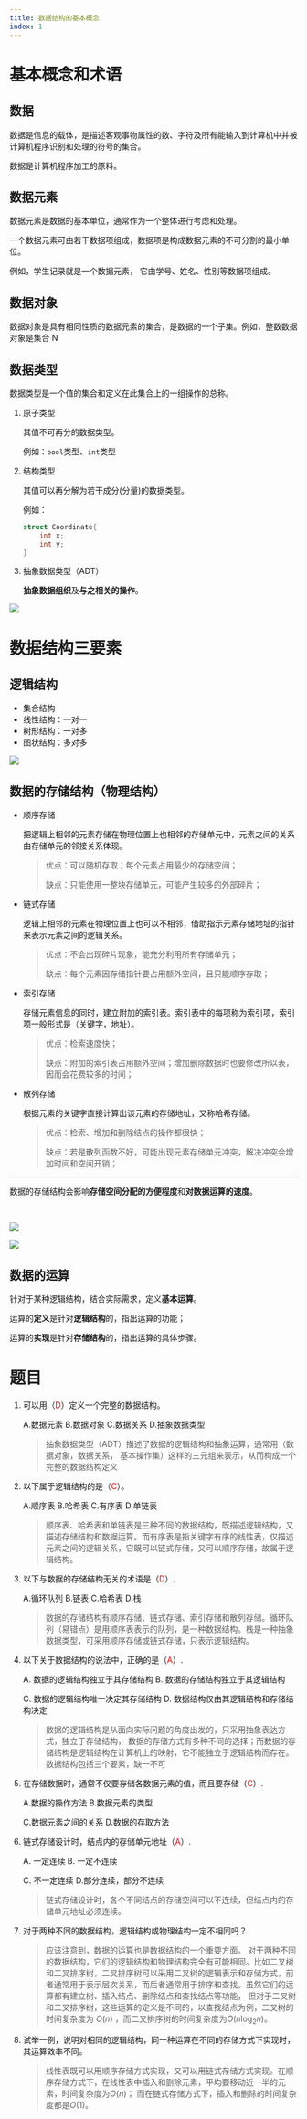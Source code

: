 ```yaml
---
title: 数据结构的基本概念
index: 1
---
```


# 基本概念和术语

## 数据

数据是信息的载体，是描述客观事物属性的数、字符及所有能输入到计算机中并被计算机程序识别和处理的符号的集合。

数据是计算机程序加工的原料。

## 数据元素

数据元素是数据的基本单位，通常作为一个整体进行考虑和处理。

一个数据元素可由若干数据项组成，数据项是构成数据元素的不可分割的最小单位。

例如，学生记录就是一个数据元素， 它由学号、姓名、性别等数据项组成。

## 数据对象

数据对象是具有相同性质的数据元素的集合，是数据的一个子集。例如，整数数据对象是集合 N

## 数据类型

数据类型是一个值的集合和定义在此集合上的一组操作的总称。

1. 原子类型

   其值不可再分的数据类型。

   例如：`bool`类型、`int`类型

2. 结构类型

   其值可以再分解为若干成分(分量)的数据类型。

   例如：

   ```cpp
   struct Coordinate{
       int x;
       int y;
   }
   ```

3. 抽象数据类型（ADT）

   **抽象数据组织**及**与之相关的操作**。

![](./assets/1.png)

# 数据结构三要素

## 逻辑结构

- 集合结构
- 线性结构：一对一
- 树形结构：一对多
- 图状结构：多对多

![](https://www.hello-algo.com/chapter_data_structure/classification_of_data_structure.assets/classification_logic_structure.png)

## 数据的存储结构（物理结构）

- 顺序存储

  把逻辑上相邻的元素存储在物理位置上也相邻的存储单元中，元素之间的关系由存储单元的邻接关系体现。

  > 优点：可以随机存取；每个元素占用最少的存储空间；
  >
  > 缺点：只能使用一整块存储单元，可能产生较多的外部碎片；

- 链式存储

  逻辑上相邻的元素在物理位置上也可以不相邻，借助指示元素存储地址的指针来表示元素之间的逻辑关系。

  > 优点：不会出现碎片现象，能充分利用所有存储单元；
  >
  > 缺点：每个元素因存储指针要占用额外空间，且只能顺序存取；

- 索引存储

  存储元素信息的同时，建立附加的索引表。索引表中的每项称为索引项，索引项一般形式是（关键字，地址）。

  > 优点：检索速度快；
  >
  > 缺点：附加的索引表占用额外空间；增加删除数据时也要修改所以表，因而会花费较多的时间；

- 散列存储

  根据元素的关键字直接计算出该元素的存储地址，又称哈希存储。

  > 优点：检索、增加和删除结点的操作都很快；
  >
  > 缺点：若是散列函数不好，可能出现元素存储单元冲突，解决冲突会增加时间和空间开销；

---

数据的存储结构会影响**存储空间分配的方便程度**和**对数据运算的速度**。

<br/>

![](https://www.hello-algo.com/chapter_data_structure/classification_of_data_structure.assets/computer_memory_location.png)

![](https://www.hello-algo.com/chapter_data_structure/classification_of_data_structure.assets/classification_phisical_structure.png)

## 数据的运算

针对于某种逻辑结构，结合实际需求，定义**基本运算**。

运算的**定义**是针对**逻辑结构**的，指出运算的功能；

运算的**实现**是针对**存储结构**的，指出运算的具体步骤。

# 题目

1.  可以用（<span style="color:red;">D</span>）定义一个完整的数据结构。

    A.数据元素 B.数据对象 C.数据关系 D.抽象数据类型

    > 抽象数据类型（ADT）描述了数据的逻辑结构和抽象运算，通常用（数据对象，数据关系， 基本操作集）这样的三元组来表示，从而构成一个完整的数据结构定义

2.  以下属于逻辑结构的是（<span style="color:red;">C</span>）。

    A.顺序表 B.哈希表 C.有序表 D.单链表

    > 顺序表、哈希表和单链表是三种不同的数据结构，既描述逻辑结构，又描述存储结构和数据运算。而有序表是指关键字有序的线性表，仅描述元素之间的逻辑关系，它既可以链式存储，又可以顺序存储，故属于逻辑结构。

3.  以下与数据的存储结构无关的术语是（<span style="color:red;">D</span>）.

    A.循环队列 B.链表 C.哈希表 D.栈

    > 数据的存储结构有顺序存储、链式存储、索引存储和散列存储。循环队列（易错点）是用顺序表表示的队列，是一种数据结构。栈是一种抽象数据类型，可采用顺序存储或链式存储，只表示逻辑结构。

4.  以下关于数据结构的说法中，正确的是（<span style="color:red;">A</span>）.

    A. 数据的逻辑结构独立于其存储结构 B. 数据的存储结构独立于其逻辑结构

    C. 数据的逻辑结构唯一决定其存储结构 D. 数据结构仅由其逻辑结构和存储结构决定

    > 数据的逻辑结构是从面向实际问题的角度出发的，只采用抽象表达方式，独立于存储结构， 数据的存储方式有多种不同的选择；而数据的存储结构是逻辑结构在计算机上的映射，它不能独立于逻辑结构而存在。数据结构包括三个要素，缺一不可

5.  在存储数据时，通常不仅要存储各数据元素的值，而且要存储（<span style="color:red;">C</span>）.

    A.数据的操作方法 B.数据元素的类型

    C.数据元素之间的关系 D.数据的存取方法

6.  链式存储设计时，结点内的存储单元地址（<span style="color:red;">A</span>）.

    A. 一定连续 B. 一定不连续

    C. 不一定连续 D.部分连续，部分不连续

    > 链式存储设计时，各个不同结点的存储空间可以不连续，但结点内的存储单元地址必须连续。

7.  对于两种不同的数据结构，逻辑结构或物理结构一定不相同吗？

    > 应该注意到，数据的运算也是数据结构的一个重要方面。 对于两种不同的数据结构，它们的逻辑结构和物理结构完全有可能相同。比如二叉树和二叉排序树，二叉排序树可以采用二叉树的逻辑表示和存储方式，前者通常用于表示层次关系，而后者通常用于排序和查找。虽然它们的运算都有建立树、插入结点、删除结点和查找结点等功能， 但对于二叉树和二叉排序树，这些运算的定义是不同的，以查找结点为例，二叉树的时间复杂度为 $O(n)$ ，而二叉排序树的时间复杂度为$O(n\log_2{n})$。

8.  试举一例，说明对相同的逻辑结构，同一种运算在不同的存储方式下实现时，其运算效率不同。

    > 线性表既可以用顺序存储方式实现，又可以用链式存储方式实现。在顺序存储方式下，在线性表中插入和删除元素，平均要移动近一半的元素，时间复杂度为$O(n)$；
    > 而在链式存储方式下，插入和删除的时间复杂度都是$O(1)$。
